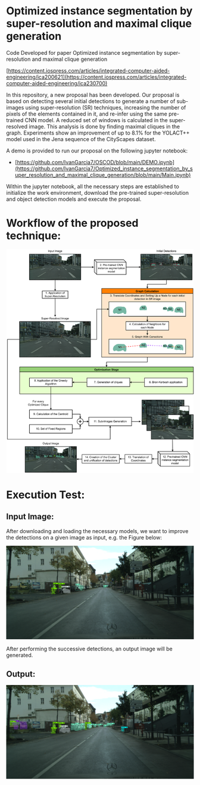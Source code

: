 # Optimized instance segmentation by super-resolution and maximal clique generation

Code Developed for paper Optimized instance segmentation by super-resolution and maximal clique generation

[https://content.iospress.com/articles/integrated-computer-aided-engineering/ica200621](https://content.iospress.com/articles/integrated-computer-aided-engineering/ica230700)

In this repository, a new proposal has been developed. Our proposal is based on detecting several initial detections to generate a number of sub-images using super-resolution (SR) techniques, increasing the number of pixels of the elements contained in it, and re-infer using the same pre-trained CNN model. A reduced set of windows is calculated in the super-resolved image. This analysis is done by finding maximal cliques in the graph. Experiments show an improvement of up to 8.1% for the YOLACT++ model used in the Jena sequence of the CityScapes dataset.

A demo is provided to run our proposal on the following jupyter notebook:

* [https://github.com/IvanGarcia7/OSCOD/blob/main/DEMO.ipynb](https://github.com/IvanGarcia7/Optimized_instance_segmentation_by_super_resolution_and_maximal_clique_generation/blob/main/Main.ipynb)

Within the jupyter notebook, all the necessary steps are established to initialize the work environment, download the pre-trained super-resolution and object detection models and execute the proposal. 

# Workflow of the proposed technique:

![WORKFLOW](https://github.com/IvanGarcia7/Optimized_instance_segmentation_by_super_resolution_and_maximal_clique_generation/blob/main/IMAGES/ICAE2.svg?raw=true)

# Execution Test:

## Input Image:

After downloading and loading the necessary models, we want to improve the detections on a given image as input, e.g. the Figure below:

![INPUT IMAGE](https://github.com/IvanGarcia7/Optimized_instance_segmentation_by_super_resolution_and_maximal_clique_generation/blob/main/IMAGES/darmstadt_000084_000019_leftImg8bit_RAW.png?raw=true)

After performing the successive detections, an output image will be generated. 

## Output:

![OUTPUT IMAGE](https://github.com/IvanGarcia7/Optimized_instance_segmentation_by_super_resolution_and_maximal_clique_generation/blob/main/IMAGES/darmstadt_000084_000019_leftImg8bit_MASK0.png?raw=true)



